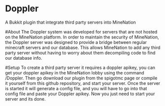 # Doppler
A Bukkit plugin that integrate third party servers into MineNation

#About
The Doppler system was developed for servers that are not hosted on the MineNation platform. In order to maintain the security of MineNation, the Doppler server was designed to provide a bridge between regular minecraft servers and our database. This allows MineNation to add any third party server without having to worry about them decompiling code to find our database info.

#Setup
To create a third party server it requires a doppler apikey, you can get your doppler apikey in the MineNation lobby using the command /Doppler. Then go download our plugin from the spigotmc page or compile it yourself from this github repository, and start your server. Once the server is started it will generate a config file, and you will have to go into that config file and paste your Doppler apikey. Now you just need to start your server and its done.

